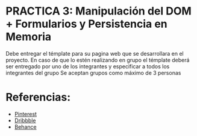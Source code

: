 # **PRACTICA 3: Manipulación del DOM + Formularios y Persistencia en Memoria**

Debe entregar el témplate para su pagina web que se desarrollara en el proyecto.
En caso de que lo estén realizando en grupo el témplate deberá ser entregado por uno de los integrantes y especificar a todos los integrantes del grupo
Se aceptan grupos como máximo de 3 personas

# **Referencias:**

- [Pinterest](https://www.pinterest.com/?authuser=0)
- [Dribbble](https://dribbble.com/?authuser=0)
- [Behance](https://www.behance.net/?authuser=0)